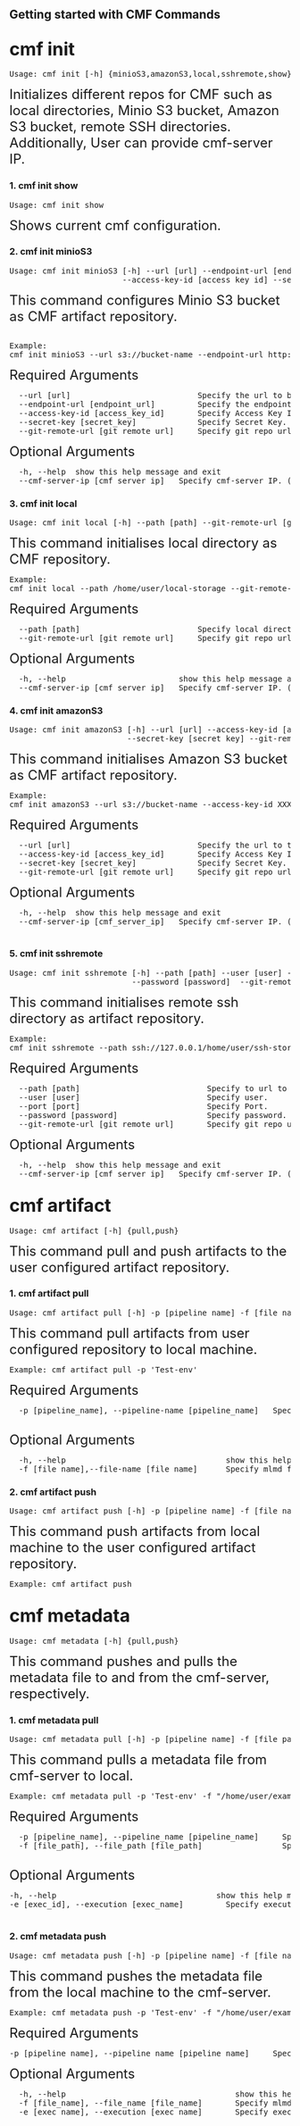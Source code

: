## Getting started with CMF Commands
## <font size=6>**cmf init**</font> 

<pre>
Usage: cmf init [-h] {minioS3,amazonS3,local,sshremote,show}
</pre>
<font size=5> Initializes different repos for CMF such as local directories, Minio S3 bucket, Amazon S3 bucket, remote SSH directories. Additionally, User can provide cmf-server IP. </font>

### 1.    cmf init show
<pre>
Usage: cmf init show
</pre>
<font size=5> Shows current cmf configuration.</font>


### 2. cmf init minioS3 
<pre>
Usage: cmf init minioS3 [-h] --url [url] --endpoint-url [endpoint_url]
                        --access-key-id [access_key_id] --secret-key [secret_key] --git-remote-url[git_remote_url]
</pre>
<font size=5> This command configures Minio S3 bucket as CMF artifact repository.</font>

<pre>

Example:
cmf init minioS3 --url s3://bucket-name --endpoint-url http://localhost:9000 --access-key-id minioadmin --secret-key minioadmin --git-remote-url https://github.com/user/experiment-repo.git
</pre>

<font size=5> Required Arguments</font>

<pre>
  --url [url]                           Specify the url to bucket.
  --endpoint-url [endpoint_url]         Specify the endpoint url which is used to access minio locally/remotely running UI.
  --access-key-id [access_key_id]       Specify Access Key Id.
  --secret-key [secret_key]             Specify Secret Key.
  --git-remote-url [git_remote_url]     Specify git repo url.
</pre>

<font size=5> Optional Arguments</font>

<pre>
  -h, --help  show this help message and exit
  --cmf-server-ip [cmf_server_ip]   Specify cmf-server IP. (default: http://127.0.0.1:80)
</pre>

### 3.    cmf init local
<pre>
Usage: cmf init local [-h] --path [path] --git-remote-url [git_remote_url]
</pre>
<font size=5> This command initialises local directory as CMF repository. </font>

<pre>
Example: 
cmf init local --path /home/user/local-storage --git-remote-url https://github.com/user/experiment-repo.git
</pre>

<font size=5> Required Arguments</font>

<pre>
  --path [path]                         Specify local directory path.
  --git-remote-url [git_remote_url]     Specify git repo url.
</pre>

<font size=5> Optional Arguments</font>

<pre>
  -h, --help                        show this help message and exit
  --cmf-server-ip [cmf_server_ip]   Specify cmf-server IP. (default: http://127.0.0.1:80)
</pre>

### 4.    cmf init amazonS3
<pre>
Usage: cmf init amazonS3 [-h] --url [url] --access-key-id [access_key_id]
                         --secret-key [secret_key] --git-remote-url [git_remote_url]
</pre>
<font size=5> This command initialises Amazon S3 bucket as CMF artifact repository. </font>
 
<pre>
Example:
cmf init amazonS3 --url s3://bucket-name --access-key-id XXXXXXXXXXXXX --secret-key XXXXXXXXXXXXX --git-remote-url https://github.com/user/experiment-repo.git
</pre>

<font size=5> Required Arguments</font>
<pre>
  --url [url]                           Specify the url to the bucket.
  --access-key-id [access_key_id]       Specify Access Key Id.
  --secret-key [secret_key]             Specify Secret Key.
  --git-remote-url [git_remote_url]     Specify git repo url.
</pre>

<font size=5> Optional Arguments</font>

<pre>
  -h, --help  show this help message and exit
  --cmf-server-ip [cmf_server_ip]   Specify cmf-server IP. (default: http://127.0.0.1:80)

</pre>


### 5.    cmf init sshremote
<pre>
Usage: cmf init sshremote [-h] --path [path] --user [user] --port [port]
                          --password [password]  --git-remote-url [git_remote_url]
</pre>
<font size=5> This command initialises remote ssh directory as artifact repository.</font>
 

<pre>
Example: 
cmf init sshremote --path ssh://127.0.0.1/home/user/ssh-storage --user XXXXX --port 22 --password example@123 --git-remote-url https://github.com/user/experiment-repo.git
</pre>

<font size=5> Required Arguments</font>

<pre>
  --path [path]                           Specify to url to the bucket.
  --user [user]                           Specify user.
  --port [port]                           Specify Port.
  --password [password]                   Specify password.
  --git-remote-url [git_remote_url]       Specify git repo url.
</pre>

<font size=5> Optional Arguments</font>

<pre>
  -h, --help  show this help message and exit
  --cmf-server-ip [cmf_server_ip]   Specify cmf-server IP. (default: http://127.0.0.1:80)
</pre>

## <font size=6>**cmf artifact**</font> 

<pre>
Usage: cmf artifact [-h] {pull,push}
</pre>
<font size=5> This command pull and push artifacts to the user configured artifact repository.</font>

### 1.    cmf artifact pull
<pre>
Usage: cmf artifact pull [-h] -p [pipeline_name] -f [file_name]
</pre>
<font size=5> This command pull artifacts from user configured repository to local machine.</font>
<pre>
Example: cmf artifact pull -p 'Test-env'  
</pre>

<font size=5> Required Arguments</font>

<pre>
  -p [pipeline_name], --pipeline-name [pipeline_name]   Specify Pipeline name.

</pre>

<font size=5> Optional Arguments</font>


<pre>
  -h, --help                                  show this help message and exit
  -f [file_name],--file-name [file_name]      Specify mlmd file name.
</pre>

### 2.    cmf artifact push
<pre>
Usage: cmf artifact push [-h] -p [pipeline_name] -f [file_name]
</pre>
<font size=5> This command push artifacts from local machine to the user configured artifact repository. </font>
<pre>
Example: cmf artifact push  
</pre>

## <font size=6>**cmf metadata**</font> 


<pre>
Usage: cmf metadata [-h] {pull,push}
</pre>

<font size=5> This command pushes and pulls the metadata file to and from the cmf-server, respectively.</font>

###  1.   cmf metadata pull
<pre>
Usage: cmf metadata pull [-h] -p [pipeline_name] -f [file_path]  -e [exec_id]
</pre>
<font size=5> This command pulls a metadata file from cmf-server to local.</font>

<pre>
Example: cmf metadata pull -p 'Test-env' -f "/home/user/example/name_of_file"
</pre>

<font size=5> Required Arguments</font>

<pre>
  -p [pipeline_name], --pipeline_name [pipeline_name]     Specify Pipeline name.
  -f [file_path], --file_path [file_path]                 Specify a location to pull mlmd file.

</pre>

<font size=5> Optional Arguments</font>

<pre>
-h, --help                                  show this help message and exit
-e [exec_id], --execution [exec_name]         Specify execution id

</pre>

### 2.    cmf metadata push
<pre>
Usage: cmf metadata push [-h] -p [pipeline_name] -f [file_name]  -e [exec_id]
</pre>
<font size=5> This command pushes the metadata file from the local machine to the cmf-server. </font>

<pre>
Example: cmf metadata push -p 'Test-env' -f "/home/user/example/name_of_file"
</pre>

<font size=5> Required Arguments</font>

<pre>
-p [pipeline_name], --pipeline_name [pipeline_name]     Specify Pipeline name.
</pre>

<font size=5> Optional Arguments</font>

<pre>
  -h, --help                                    show this help message and exit
  -f [file_name], --file_name [file_name]       Specify mlmd file name.
  -e [exec_name], --execution [exec_name]       Specify execution id.
</pre>









            



